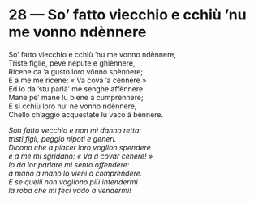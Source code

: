 # 28 — So’ fatto viecchio e cchiù ’nu me vonno ndènnere

So’ fatto viecchio e cchiù ’nu me vonno ndènnere,  
Triste figlie, peve nepute e ghiènnere,  
Ricene ca ’a gusto loro vônno spènnere;  
E a me me ricene: « Va cova ’a cènnere »  
Ed io da ’stu parlà’ me senghe affènnere.  
Mane pe’ mane lu biene a cumprènnere;  
E si cchiù loro nu’ ne vonno ndènnere,  
Chello ch’aggio acquestate lu vaco â bènnere.

_Son fatto vecchio e non mi danno retta:  
tristi figli, peggio nipoti e generi.  
Dicono che a piacer loro voglion spendere  
e a me mi sgridano: « Va a covar cenere! »  
Io da lor parlare mi sento offendere:  
a mano a mano lo vieni a comprendere.  
E se quelli non vogliono più intendermi  
la roba che mi feci vado a vendermi!_

